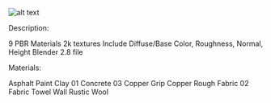 ![alt text](https://static-2.gumroad.com/res/gumroad/311654529736/asset_previews/6bec415f06cf57ebd5e43770968a35fe/retina/10.png?raw=true "Title")

Description:

9 PBR Materials
2k textures
Include Diffuse/Base Color, Roughness, Normal, Height
Blender 2.8 file


Materials:

Asphalt Paint
Clay 01
Concrete 03
Copper Grip
Copper Rough
Fabric 02
Fabric Towel
Wall Rustic
Wool
